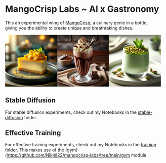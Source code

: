 # MangoCrisp Labs ~ AI x Gastronomy

This an experimental wing of [MangoCrisp](https://mangocrisp.com), a culinary genie in a bottle, giving you the ability to create unique and breathtaking dishes.

![AI Generated Food Images](images/collage.png)

## Stable Diffusion

For stable diffusion experiments, check out my Notebooks in the [stable-diffusion](https://github.com/Nikhil22/mangocrisp-labs/tree/main/stable-diffusion) folder.

## Effective Training

For effective training experiments, check out my Notebooks in the [training](https://github.com/Nikhil22/mangocrisp-labs/tree/main/training) folder. This makes use of the [gym](https://github.com/Nikhil22/mangocrisp-labs/tree/main/gym module.

